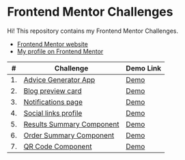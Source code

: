 # Frontend Mentor Challenges

Hi! This repository contains my Frontend Mentor Challenges.

- [Frontend Mentor website](https://www.frontendmentor.io/home)
- [My profile on Frontend Mentor](https://www.frontendmentor.io/profile/kezigoo)

| #   | Challenge                                              | Demo Link                                                                             |
| --- | ------------------------------------------------------ | ------------------------------------------------------------------------------------- |
| 1.  | [Advice Generator App](advice-generator-app)           | [Demo](https://kezigoo.github.io/frontendmentor-challenges/advice-generator-app/)     |
| 2.  | [Blog preview card](blog-preview-card)                 | [Demo](https://kezigoo.github.io/frontendmentor-challenges/blog-preview-card)         |
| 3.  | [Notifications page](notifications-page)               | [Demo](https://kezigoo.github.io/frontendmentor-challenges/notifications-page)        |
| 4.  | [Social links profile](social-links-profile)           | [Demo](https://kezigoo.github.io/frontendmentor-challenges/social-links-profile)      |
| 5.  | [Results Summary Component](results-summary-component) | [Demo](https://kezigoo.github.io/frontendmentor-challenges/results-summary-component) |
| 6.  | [Order Summary Component](order-summary-component)     | [Demo](https://kezigoo.github.io/frontendmentor-challenges/order-summary-component)   |
| 7.  | [QR Code Component](qr-code-component)                 | [Demo](https://kezigoo.github.io/frontendmentor-challenges/qr-code-component)         |
